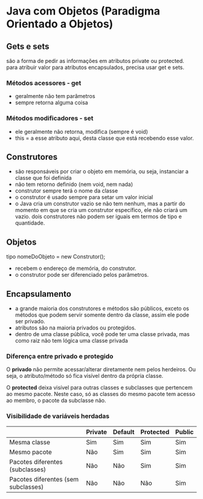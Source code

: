 # Java com Objetos (Paradigma Orientado a Objetos)

## Gets e sets
são a forma de pedir as informações em atributos private ou protected.
para atribuir valor para atributos encapsulados, precisa usar get e sets.

### Métodos acessores - get
- geralmente não tem parâmetros
- sempre retorna alguma coisa

### Métodos modificadores - set
- ele geralmente não retorna, modifica (sempre é void)
- this = a esse atributo aqui, desta classe que está recebendo esse valor.

## Construtores
- são responsáveis por criar o objeto em memória, ou seja, instanciar a classe que foi definida
- não tem retorno definido (nem void, nem nada)
- construtor sempre terá o nome da classe
- o construtor é usado sempre para setar um valor inicial
- o Java cria um construtor vazio se não tem nenhum, mas a partir do momento em que se cria um construtor específico, ele não criará um vazio.
dois construtores não podem ser iguais em termos de tipo e quantidade.

## Objetos

tipo nomeDoObjeto = new Construtor();

- recebem o endereço de memória, do construtor.
- o construtor pode ser diferenciado pelos parâmetros.

## Encapsulamento
- a grande maioria dos construtores e métodos são públicos, exceto os métodos que podem servir somente dentro da classe, assim ele pode ser privado.
- atributos são na maioria privados ou protegidos.
- dentro de uma classe pública, você pode ter uma classe privada, mas como raiz não tem lógica uma classe privada

### Diferença entre privado e protegido

O **privado** não permite acessar/alterar diretamente nem pelos herdeiros. Ou seja, o atributo/método só fica visível dentro da própria classe.

O **protected** deixa visível para outras classes e subclasses que pertencem ao mesmo pacote. Neste caso, só as classes do mesmo pacote tem acesso ao membro, o pacote da subclasse não.

### Visibilidade de variáveis herdadas

|    | Private | Default | Protected | Public  |
| ------------- | ------------- | ------------- | ------------- | ------------- |
| Mesma classe  | Sim  | Sim  | Sim  | Sim  |
| Mesmo pacote  | Não  | Sim  | Sim  | Sim  |
| Pacotes diferentes (subclasses)  | Não  | Não  | Sim  | Sim  |
| Pacotes diferentes (sem subclasses)  | Não  | Não  | Não  | Sim  |



